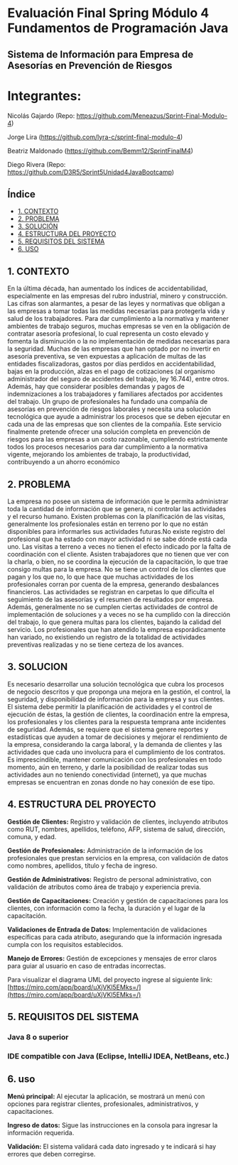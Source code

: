 # Evaluación Final Spring Módulo 4 Fundamentos de Programación Java
## Sistema de Información para Empresa de Asesorías en Prevención de Riesgos
# Integrantes:
Nicolás Gajardo (Repo: https://github.com/Meneazus/Sprint-Final-Modulo-4)

Jorge Lira (https://github.com/lyra-c/sprint-final-modulo-4)

Beatriz Maldonado (https://github.com/Bemm12/SprintFinalM4)

Diego Rivera (Repo: https://github.com/D3R5/Sprint5Unidad4JavaBootcamp)


## Índice

- [1. CONTEXTO](#1-CONTEXTO)
- [2. PROBLEMA](#2-PROBLEMA)
- [3. SOLUCIÓN](#3-SOLUCIÓN)
- [4. ESTRUCTURA DEL PROYECTO](#4-ESTRUCTURA_DEL_PROYECTO)
- [5. REQUISITOS DEL SISTEMA](#5-REQUISITOS_DEL_SISTEMA)
- [6. USO](#6-USO)

## 1. CONTEXTO

En la última década, han aumentado los índices de accidentabilidad, especialmente en las
empresas del rubro industrial, minero y construcción. Las cifras son alarmantes, a pesar de las
leyes y normativas que obligan a las empresas a tomar todas las medidas necesarias para
protegerla vida y salud de los trabajadores. Para dar cumplimiento a la normativa y mantener
ambientes de trabajo seguros, muchas empresas se ven en la obligación de contratar asesoría
profesional, lo cual representa un costo elevado y fomenta la disminución o la no
implementación de medidas necesarias para la seguridad. Muchas de las empresas que han
optado por no invertir en asesoría preventiva, se ven expuestas a aplicación de multas de las
entidades fiscalizadoras, gastos por días perdidos en accidentabilidad, bajas en la producción,
alzas en el pago de cotizaciones (al organismo administrador del seguro de accidentes del
trabajo, ley 16.744), entre otros. Además, hay que considerar posibles demandas y pagos de
indemnizaciones a los trabajadores y familiares afectados por accidentes del trabajo.
Un grupo de profesionales ha fundado una compañía de asesorías en prevención de riesgos
laborales y necesita una solución tecnológica que ayude a administrar los procesos que se
deben ejecutar en cada una de las empresas que son clientes de la compañía. Este servicio
finalmente pretende ofrecer una solución completa en prevención de riesgos para las
empresas a un costo razonable, cumpliendo estrictamente todos los procesos necesarios para
dar cumplimiento a la normativa vigente, mejorando los ambientes de trabajo, la
productividad, contribuyendo a un ahorro económico

## 2. PROBLEMA

La empresa no posee un sistema de información que le permita administrar toda la cantidad de
información que se genera, ni controlar las actividades y el recurso humano.
Existen problemas con la planificación de las visitas, generalmente los profesionales están en
terreno por lo que no están disponibles para informarles sus actividades futuras.No existe registro 
del profesional que ha estado con mayor actividad ni se sabe dónde está cada uno.
Las visitas a terreno a veces no tienen el efecto indicado por la falta de coordinación con el
cliente. Asisten trabajadores que no tienen que ver con la charla, o bien, no se coordina la
ejecución de la capacitación, lo que trae consigo multas para la empresa. No se tiene un control
de los clientes que pagan y los que no, lo que hace que muchas actividades de los
profesionales corran por cuenta de la empresa, generando desbalances financieros. Las
actividades se registran en carpetas lo que dificulta el seguimiento de las asesorías y el resumen
de resultados por empresa. Además, generalmente no se cumplen ciertas actividades de
control de implementación de soluciones y a veces no se ha cumplido con la dirección del
trabajo, lo que genera multas para los clientes, bajando la calidad del servicio. Los
profesionales que han atendido la empresa esporádicamente han variado, no existiendo un
registro de la totalidad de actividades preventivas realizadas y no se tiene certeza de los
avances.

## 3. SOLUCION

Es necesario desarrollar una solución tecnológica que cubra los procesos de negocio descritos y
que proponga una mejora en la gestión, el control, la seguridad, y disponibilidad de información
para la empresa y sus clientes. El sistema debe permitir la planificación de actividades y el control
de ejecución de éstas, la gestión de clientes, la coordinación entre la empresa, los profesionales
y los clientes para la respuesta temprana ante incidentes de seguridad. Además, se requiere que
el sistema genere reportes y estadísticas que ayuden a tomar de decisiones y mejorar el
rendimiento de la empresa, considerando la carga laboral, y la demanda de clientes y las
actividades que cada uno involucra para el cumplimiento de los contratos. Es imprescindible,
mantener comunicación con los profesionales en todo momento, aún en terreno, y darle la
posibilidad de realizar todas sus actividades aun no teniendo conectividad (internet), ya que
muchas empresas se encuentran en zonas donde no hay conexión de ese tipo.

## 4. ESTRUCTURA DEL PROYECTO

**Gestión de Clientes:** Registro y validación de clientes, incluyendo atributos como RUT, nombres, apellidos, teléfono, AFP, sistema de salud, dirección, comuna, y edad.


**Gestión de Profesionales:** Administración de la información de los profesionales que prestan servicios en la empresa, con validación de datos como nombres, apellidos, título y fecha de ingreso.


**Gestión de Administrativos:** Registro de personal administrativo, con validación de atributos como área de trabajo y experiencia previa.


**Gestión de Capacitaciones:** Creación y gestión de capacitaciones para los clientes, con información como la fecha, la duración y el lugar de la capacitación.


**Validaciones de Entrada de Datos:** Implementación de validaciones específicas para cada atributo, asegurando que la información ingresada cumpla con los requisitos establecidos.


**Manejo de Errores:** Gestión de excepciones y mensajes de error claros para guiar al usuario en caso de entradas incorrectas. 



Para visualizar el diagrama UML del proyecto ingrese al siguiente link:
[https://miro.com/app/board/uXjVKl5EMks=/](https://miro.com/app/board/uXjVKl5EMks=/)



## 5. REQUISITOS DEL SISTEMA
### Java 8 o superior
### IDE compatible con Java (Eclipse, IntelliJ IDEA, NetBeans, etc.)

## 6. uso
**Menú principal:** Al ejecutar la aplicación, se mostrará un menú con opciones para registrar clientes, profesionales, administrativos, y capacitaciones.


**Ingreso de datos:** Sigue las instrucciones en la consola para ingresar la información requerida.


**Validación:** El sistema validará cada dato ingresado y te indicará si hay errores que deben corregirse.


